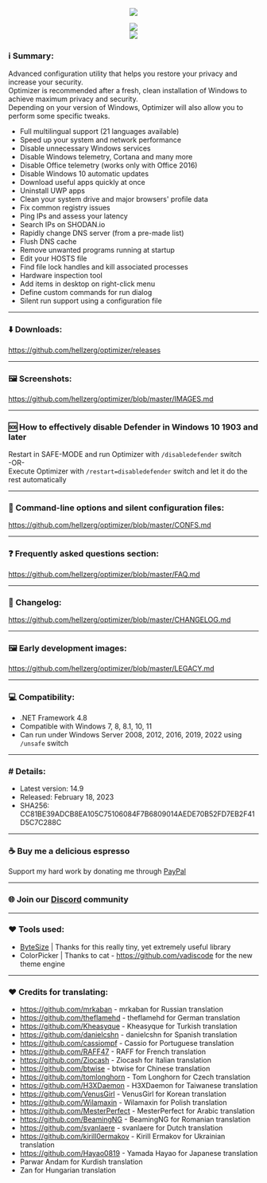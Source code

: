 <p align="center">
   <img src="https://raw.githubusercontent.com/hellzerg/optimizer/master/banner.png">
</p> 

<p align="center">
	<a href="https://github.com/hellzerg/optimizer/releases/download/14.9/Optimizer-14.9.exe" target="_blank">
		<img src="https://raw.githubusercontent.com/hellzerg/optimizer/master/download-button.png">
		<br>
		<img src="https://raw.githubusercontent.com/hellzerg/optimizer/master/flags.png">
	</a>
</p> 

### ℹ️ Summary: ###

Advanced configuration utility that helps you restore your privacy and increase your security.<br>
Optimizer is recommended after a fresh, clean installation of Windows to achieve maximum privacy and security.<br>
Depending on your version of Windows, Optimizer will also allow you to perform some specific tweaks.

* Full multilingual support (21 languages available)
* Speed up your system and network performance
* Disable unnecessary Windows services
* Disable Windows telemetry, Cortana and many more
* Disable Office telemetry (works only with Office 2016)
* Disable Windows 10 automatic updates
* Download useful apps quickly at once
* Uninstall UWP apps
* Clean your system drive and major browsers' profile data
* Fix common registry issues
* Ping IPs and assess your latency
* Search IPs on SHODAN.io
* Rapidly change DNS server (from a pre-made list)
* Flush DNS cache
* Remove unwanted programs running at startup
* Edit your HOSTS file
* Find file lock handles and kill associated processes
* Hardware inspection tool
* Add items in desktop on right-click menu
* Define custom commands for run dialog
* Silent run support using a configuration file

<hr>

### ⬇️ Downloads: ###
https://github.com/hellzerg/optimizer/releases

<hr>

### 🖼️ Screenshots: ###
https://github.com/hellzerg/optimizer/blob/master/IMAGES.md

<hr>

### 🆘 How to effectively disable Defender in Windows 10 1903 and later ###
Restart in SAFE-MODE and run Optimizer with ```/disabledefender``` switch
<br>-OR-<br>
Execute Optimizer with ```/restart=disabledefender``` switch and let it do the rest automatically

<hr>

### 🔨 Command-line options and silent configuration files: ###
https://github.com/hellzerg/optimizer/blob/master/CONFS.md

<hr>

### ❓ Frequently asked questions section: ###
https://github.com/hellzerg/optimizer/blob/master/FAQ.md

<hr>

### 📜 Changelog: ###
https://github.com/hellzerg/optimizer/blob/master/CHANGELOG.md

<hr>

### 🖼️ Early development images: ###
https://github.com/hellzerg/optimizer/blob/master/LEGACY.md

<hr>

### 💻 Compatibility: ###

* .NET Framework 4.8
* Compatible with Windows 7, 8, 8.1, 10, 11
* Can run under Windows Server 2008, 2012, 2016, 2019, 2022 using ```/unsafe``` switch

<hr>

### #️ Details: ###

* Latest version: 14.9
* Released: February 18, 2023
* SHA256: CC81BE39ADCB8EA105C75106084F7B6809014AEDE70B52FD7EB2F41D5C7C288C

<hr>

### ☕ Buy me a delicious espresso ###
Support my hard work by donating me through [PayPal](https://www.paypal.com/paypalme/supportoptimizer)

<hr>

### 🌐 Join our [Discord](https://discord.gg/rZh8BhmmQv) community

<hr>

### ❤️ Tools used: ###
* [ByteSize](https://github.com/omar/ByteSize) | Thanks for this really tiny, yet extremely useful library
* ColorPicker | Thanks to cat - https://github.com/vadiscode for the new theme engine

<hr>

### ❤️ Credits for translating: ###
* https://github.com/mrkaban - mrkaban for Russian translation
* https://github.com/theflamehd - theflamehd for German translation
* https://github.com/Kheasyque - Kheasyque for Turkish translation
* https://github.com/danielcshn - danielcshn for Spanish translation
* https://github.com/cassiompf - Cassio for Portuguese translation
* https://github.com/RAFF47 - RAFF for French translation
* https://github.com/Ziocash - Ziocash for Italian translation
* https://github.com/btwise - btwise for Chinese translation
* https://github.com/tomlonghorn - Tom Longhorn for Czech translation
* https://github.com/H3XDaemon - H3XDaemon for Taiwanese translation
* https://github.com/VenusGirl - VenusGirl for Korean translation
* https://github.com/Wilamaxin - Wilamaxin for Polish translation
* https://github.com/MesterPerfect - MesterPerfect for Arabic translation
* https://github.com/BeamingNG - BeamingNG for Romanian translation
* https://github.com/svanlaere - svanlaere for Dutch translation
* https://github.com/kirill0ermakov - Kirill Ermakov for Ukrainian translation
* https://github.com/Hayao0819 - Yamada Hayao for Japanese translation
* Parwar Andam for Kurdish translation
* Zan for Hungarian translation
